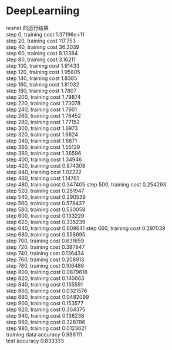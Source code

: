 # DeepLearniing 
resnet 的运行结果  
step 0, training cost 1.37196e+11  
step 20, training cost 117.753  
step 40, training cost 36.3039  
step 60, training cost 8.12384  
step 80, training cost 3.16211  
step 100, training cost 1.91433  
step 120, training cost 1.95805  
step 140, training cost 1.8385  
step 160, training cost 1.81032  
step 180, training cost 1.7807  
step 200, training cost 1.79874  
step 220, training cost 1.73078  
step 240, training cost 1.7901  
step 260, training cost 1.76452  
step 280, training cost 1.77152  
step 300, training cost 1.6973  
step 320, training cost 1.6824  
step 340, training cost 1.6871  
step 360, training cost 1.55129  
step 380, training cost 1.36596  
step 400, training cost 1.34946  
step 420, training cost 0.874308  
step 440, training cost 1.02222  
step 460, training cost 1.14761  
step 480, training cost 0.347405 
step 500, training cost 0.254293     
step 520, training cost 0.281947  
step 540, training cost 0.290539  
step 560, training cost 0.578437  
step 580, training cost 0.530058  
step 600, training cost 0.133229  
step 620, training cost 0.335239  
step 640, training cost 0.609641
step 660, training cost 0.297039       
step 680, training cost 0.558695  
step 700, training cost 0.631659  
step 720, training cost 0.387947  
step 740, training cost 0.136434  
step 760, training cost 0.208913  
step 780, training cost 0.106486  
step 800, training cost 0.0879618  
step 820, training cost 0.140663  
step 840, training cost 0.155591  
step 860, training cost 0.0321576  
step 880, training cost 0.0482099  
step 900, training cost 0.153577  
step 920, training cost 0.304375  
step 940, training cost 0.138238  
step 960, training cost 0.328786  
step 980, training cost 0.0123621  
training data accuracy 0.986111  
test accuracy 0.833333  
